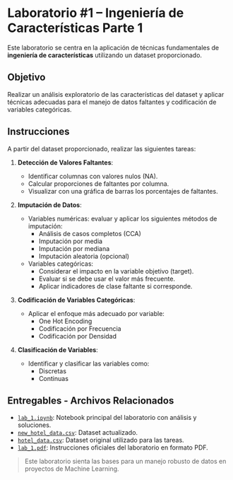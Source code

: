 # Laboratorio #1 – Ingeniería de Características Parte 1

Este laboratorio se centra en la aplicación de técnicas fundamentales de **ingeniería de características** utilizando un dataset proporcionado.

## Objetivo

Realizar un análisis exploratorio de las características del dataset y aplicar técnicas adecuadas para el manejo de datos faltantes y codificación de variables categóricas.

## Instrucciones

A partir del dataset proporcionado, realizar las siguientes tareas:

1. **Detección de Valores Faltantes**:
   - Identificar columnas con valores nulos (NA).
   - Calcular proporciones de faltantes por columna.
   - Visualizar con una gráfica de barras los porcentajes de faltantes.

2. **Imputación de Datos**:
   - Variables numéricas: evaluar y aplicar los siguientes métodos de imputación:
     - Análisis de casos completos (CCA)
     - Imputación por media
     - Imputación por mediana
     - Imputación aleatoria (opcional)
   - Variables categóricas:
     - Considerar el impacto en la variable objetivo (target).
     - Evaluar si se debe usar el valor más frecuente.
     - Aplicar indicadores de clase faltante si corresponde.

3. **Codificación de Variables Categóricas**:
   - Aplicar el enfoque más adecuado por variable:
     - One Hot Encoding
     - Codificación por Frecuencia
     - Codificación por Densidad

4. **Clasificación de Variables**:
   - Identificar y clasificar las variables como:
     - Discretas
     - Continuas

## Entregables - Archivos Relacionados

- [`lab_1.ipynb`](./lab_1.ipynb): Notebook principal del laboratorio con análisis y soluciones.
- [`new_hotel_data.csv`](./new_hotel_data.csv): Dataset actualizado.
- [`hotel_data.csv`](./hotel_data.csv): Dataset original utilizado para las tareas.
- [`lab_1.pdf`](./lab_1.pdf): Instrucciones oficiales del laboratorio en formato PDF.


> Este laboratorio sienta las bases para un manejo robusto de datos en proyectos de Machine Learning.

